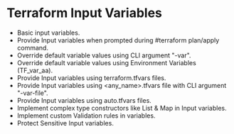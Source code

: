 # Terraform Input Variables
- Basic input variables.
- Provide Input variables when prompted during #terraform plan/apply command.
- Override default variable values using CLI argument "-var".
- Override default variable values using Environment Variables (TF_var_aa).
- Provide Input variables using terraform.tfvars files.
- Provide Input variables using \<any_name\>.tfvars file with CLI argument "-var-file".
- Provide Input variables using auto.tfvars files.
- Implement complex type constructors like List & Map in Input variables.
- Implement custom Validation rules in variables.
- Protect Sensitive Input variables.